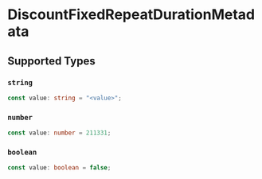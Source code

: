 # DiscountFixedRepeatDurationMetadata


## Supported Types

### `string`

```typescript
const value: string = "<value>";
```

### `number`

```typescript
const value: number = 211331;
```

### `boolean`

```typescript
const value: boolean = false;
```


